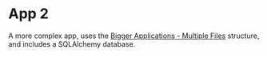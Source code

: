# App 2

A more complex app, uses the [Bigger Applications - Multiple Files](https://fastapi.tiangolo.com/tutorial/bigger-applications/) structure, and includes a SQLAlchemy database.
